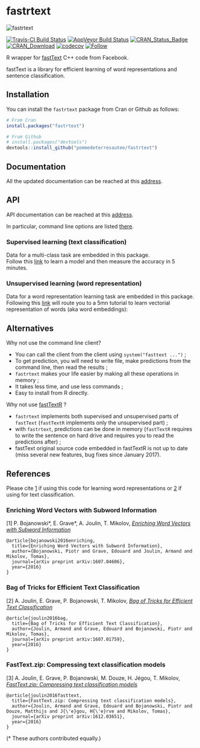 fastrtext
=========

![fastrtext](https://github.com/pommedeterresautee/fastrtext/raw/master/tools/logo.png) 

[![Travis-CI Build Status](https://travis-ci.org/pommedeterresautee/fastrtext.svg?branch=master)](https://travis-ci.org/pommedeterresautee/fastrtext)
[![AppVeyor Build Status](https://ci.appveyor.com/api/projects/status/github/pommedeterresautee/fastrtext?branch=master&svg=true)](https://ci.appveyor.com/project/pommedeterresautee/fastrtext)
[![CRAN_Status_Badge](http://www.r-pkg.org/badges/version/fastrtext)](https://cran.r-project.org/package=fastrtext)
[![CRAN_Download](http://cranlogs.r-pkg.org/badges/fastrtext)](http://cran.rstudio.com/web/packages/fastrtext/index.html)
[![codecov](https://codecov.io/gh/pommedeterresautee/fastrtext/branch/master/graph/badge.svg)](https://codecov.io/gh/pommedeterresautee/fastrtext)
[![Follow](https://img.shields.io/twitter/follow/pommedeterre33.svg?style=social)](https://twitter.com/intent/follow?screen_name=pommedeterre33)

R wrapper for [fastText](https://github.com/facebookresearch/fastText) C++ code from Facebook.

fastText is a library for efficient learning of word representations and sentence classification.

Installation
------------

You can install the `fastrtext` package from Cran or Github as follows:

```R
# From Cran
install.packages("fastrtext")

# From Github
# install.packages("devtools")
devtools::install_github("pommedeterresautee/fastrtext")
```

Documentation
-------------

All the updated documentation can be reached at this [address](https://pommedeterresautee.github.io/fastrtext/).

API
---

API documentation can be reached at this [address](https://pommedeterresautee.github.io/fastrtext/reference/index.html).

In particular, command line options are listed [there](https://pommedeterresautee.github.io/fastrtext/articles/list_command.html).

### Supervised learning (text classification)

Data for a multi-class task are embedded in this package.  
Follow this [link](https://pommedeterresautee.github.io/fastrtext/articles/supervised_learning.html) to learn a model and then measure the accuracy in 5 minutes.  


### Unsupervised learning (word representation)

Data for a word representation learning task are embedded in this package.  
Following this [link](https://pommedeterresautee.github.io/fastrtext/articles/unsupervised_learning.html) will route you to a 5mn tutorial to learn vectorial representation of words (aka word embeddings):  

Alternatives
------------

Why not use the command line client?  

* You can call the client from the client using `system("fasttext ...")` ;
* To get prediction, you will need to write file, make predictions from the command line, then read the results ;
* `fastrtext` makes your life easier by making all these operations in memory ;
* It takes less time, and use less commands ;
* Easy to install from R directly.

Why not use [fastTextR](https://github.com/mlampros/fastTextR/) ?  

* `fastrtext` implements both supervised and unsupervised parts of `fastText` (`fastTextR` implements only the unsupervised part) ;
* with `fastrtext`, predictions can be done in memory (`fastTextR` requires to write the sentence on hard drive and requires you to read the predictions after) ;
* fastText original source code embedded in fastTextR is not up to date (miss several new features, bug fixes since January 2017).

References
----------

Please cite [1](#enriching-word-vectors-with-subword-information) if using this code for learning word representations or [2](#bag-of-tricks-for-efficient-text-classification) if using for text classification.

### Enriching Word Vectors with Subword Information

[1] P. Bojanowski\*, E. Grave\*, A. Joulin, T. Mikolov, [*Enriching Word Vectors with Subword Information*](https://arxiv.org/abs/1607.04606)

```
@article{bojanowski2016enriching,
  title={Enriching Word Vectors with Subword Information},
  author={Bojanowski, Piotr and Grave, Edouard and Joulin, Armand and Mikolov, Tomas},
  journal={arXiv preprint arXiv:1607.04606},
  year={2016}
}
```

### Bag of Tricks for Efficient Text Classification

[2] A. Joulin, E. Grave, P. Bojanowski, T. Mikolov, [*Bag of Tricks for Efficient Text Classification*](https://arxiv.org/abs/1607.01759)

```
@article{joulin2016bag,
  title={Bag of Tricks for Efficient Text Classification},
  author={Joulin, Armand and Grave, Edouard and Bojanowski, Piotr and Mikolov, Tomas},
  journal={arXiv preprint arXiv:1607.01759},
  year={2016}
}
```

### FastText.zip: Compressing text classification models

[3] A. Joulin, E. Grave, P. Bojanowski, M. Douze, H. Jégou, T. Mikolov, [*FastText.zip: Compressing text classification models*](https://arxiv.org/abs/1612.03651)

```
@article{joulin2016fasttext,
  title={FastText.zip: Compressing text classification models},
  author={Joulin, Armand and Grave, Edouard and Bojanowski, Piotr and Douze, Matthijs and J{\'e}gou, H{\'e}rve and Mikolov, Tomas},
  journal={arXiv preprint arXiv:1612.03651},
  year={2016}
}
```

(\* These authors contributed equally.)
